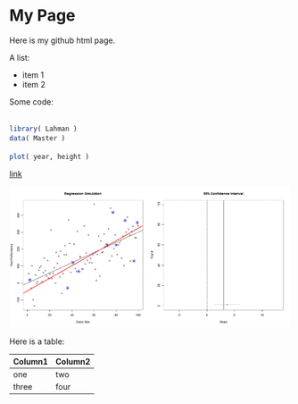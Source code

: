 # My Page

Here is my github html page.

A list:
* item 1
* item 2

Some code:

```r

library( Lahman )
data( Master )

plot( year, height )

```




[link](apage.html)



![](confidence%20intervals.gif)




Here is a table:

Column1 | Column2
--------|---------
one | two
three | four


